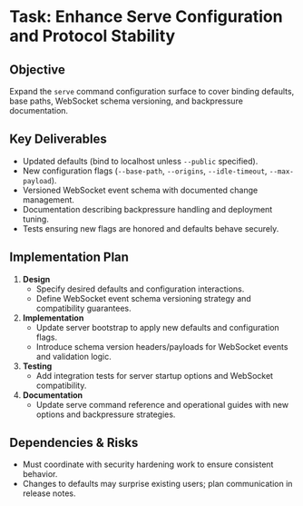 # Task: Enhance Serve Configuration and Protocol Stability

## Objective
Expand the `serve` command configuration surface to cover binding defaults, base paths, WebSocket schema versioning, and backpressure documentation.

## Key Deliverables
- Updated defaults (bind to localhost unless `--public` specified).
- New configuration flags (`--base-path`, `--origins`, `--idle-timeout`, `--max-payload`).
- Versioned WebSocket event schema with documented change management.
- Documentation describing backpressure handling and deployment tuning.
- Tests ensuring new flags are honored and defaults behave securely.

## Implementation Plan
1. **Design**
   - Specify desired defaults and configuration interactions.
   - Define WebSocket event schema versioning strategy and compatibility guarantees.
2. **Implementation**
   - Update server bootstrap to apply new defaults and configuration flags.
   - Introduce schema version headers/payloads for WebSocket events and validation logic.
3. **Testing**
   - Add integration tests for server startup options and WebSocket compatibility.
4. **Documentation**
   - Update serve command reference and operational guides with new options and backpressure strategies.

## Dependencies & Risks
- Must coordinate with security hardening work to ensure consistent behavior.
- Changes to defaults may surprise existing users; plan communication in release notes.
